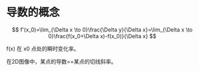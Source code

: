 # 导数的概念



$$
f'(x_0)=\lim_{\Delta x \to 0}\frac{\Delta y}{\Delta x}=\lim_{\Delta x \to 0}\frac{f(x_0+\Delta x)-f(x_0)}{\Delta x}
$$

f\(x\) 在 x0 点处的瞬时变化率。

在2D图像中，某点的导数==某点的切线斜率。

